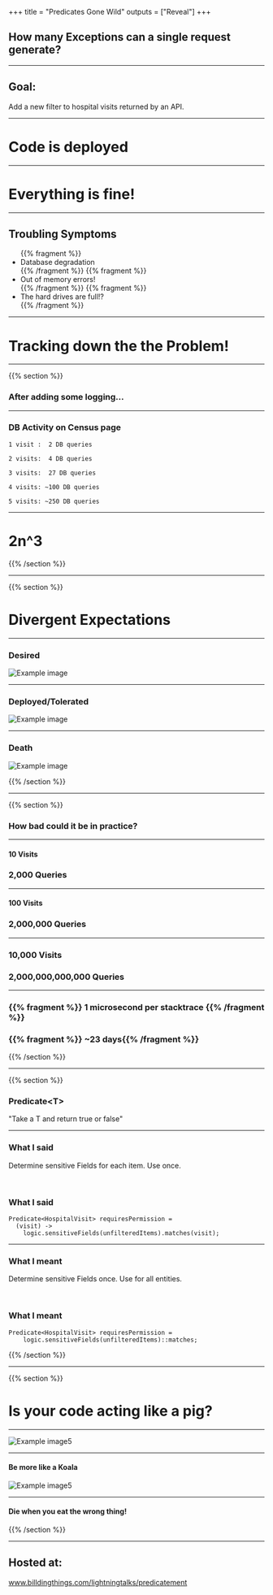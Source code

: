 +++
title = "Predicates Gone Wild"
outputs = ["Reveal"]
+++
## How many Exceptions can a single request generate?

---
## Goal:
Add a new filter to hospital visits returned by an API.

---
# Code is deployed

---
# Everything is fine!

---
## Troubling Symptoms
<ul>
{{% fragment %}}<li> Database degradation </li>{{% /fragment %}}
{{% fragment %}}<li> Out of memory errors! </li>{{% /fragment %}}
{{% fragment %}}<li> The hard drives are full!? </li>{{% /fragment %}}
</ul>

---
# Tracking down the the Problem!

---
{{% section %}}
### After adding some logging...

---
### DB Activity on Census page
    1 visit :  2 DB queries

    2 visits:  4 DB queries

    3 visits:  27 DB queries

    4 visits: ~100 DB queries

    5 visits: ~250 DB queries

---
# 2n^3

{{% /section %}}

---
{{% section %}}
# Divergent Expectations

---
### Desired
![Example image](/images/EncounterRequests1.png)

---
### Deployed/Tolerated
![Example image](/images/EncounterRequests2.png)

---
### Death
![Example image](/images/EncounterRequests3.png)

{{% /section %}}

---
{{% section %}}
### How bad could it be in practice?
---
#### 10 Visits
### 2,000 Queries

---
#### 100 Visits
### 2,000,000 Queries

---
### 10,000 Visits
### 2,000,000,000,000 Queries

<hr>
<h3>
{{% fragment %}} 1 microsecond per stacktrace {{% /fragment %}}
</h3>
<h3>
{{% fragment %}} ~23 days{{% /fragment %}}
</h3>

{{% /section %}}

---
{{% section %}}
### Predicate&lt;T&gt;
"Take a T and return true or false"

---

### What I said
Determine sensitive Fields for each item. Use once.

<br>

### What I said
    Predicate<HospitalVisit> requiresPermission =
      (visit) ->
        logic.sensitiveFields(unfilteredItems).matches(visit);

---
### What I meant
Determine sensitive Fields once. Use for all entities.

<br>

### What I meant
    Predicate<HospitalVisit> requiresPermission =
        logic.sensitiveFields(unfilteredItems)::matches;





{{% /section %}}

---
{{% section %}}
# Is your code acting like a pig?

---
![Example image5](/images/Piggy.png)

---
#### Be more like a Koala
![Example image5](/images/KoalaEatingEucalyptus_small.jpg)

---
#### Die when you eat the wrong thing!

{{% /section %}}


---
## Hosted at:
www.billdingthings.com/lightningtalks/predicatement
